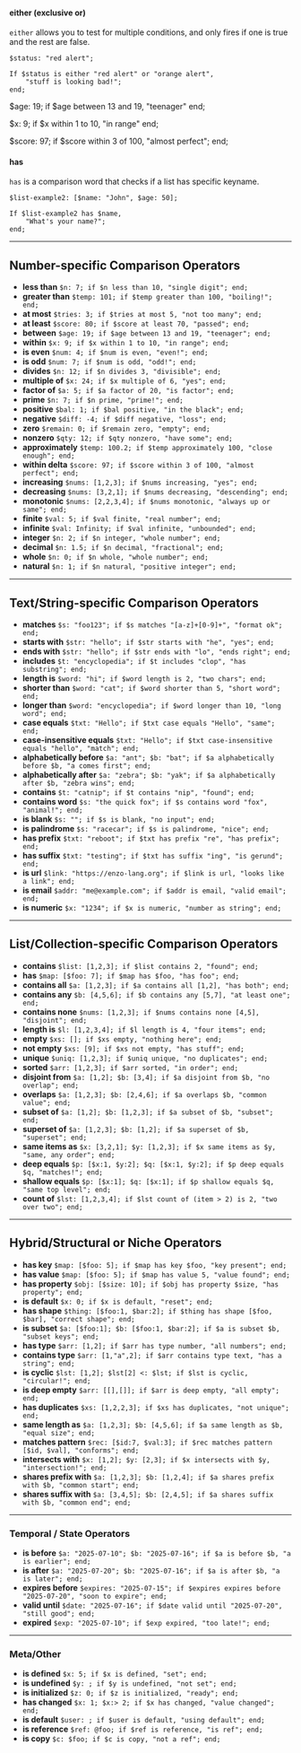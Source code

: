 #### either (exclusive or)
`either` allows you to test for multiple conditions, and only fires if one is true and the rest are false.
```javascript!
$status: "red alert";

If $status is either "red alert" or "orange alert",
    "stuff is looking bad!";
end;
```

$age: 19; if $age between 13 and 19, "teenager" end;

$x: 9; if $x within 1 to 10, "in range" end;

$score: 97; if $score within 3 of 100, "almost perfect"; end;

#### has
`has` is a comparison word that checks if a list has specific keyname.
```javascript!
$list-example2: [$name: "John", $age: 50];

If $list-example2 has $name,
    "What's your name?";
end;
```
------
## **Number-specific Comparison Operators**

- **less than**
   `$n: 7; if $n less than 10, "single digit"; end;`
- **greater than**
   `$temp: 101; if $temp greater than 100, "boiling!"; end;`
- **at most**
   `$tries: 3; if $tries at most 5, "not too many"; end;`
- **at least**
   `$score: 80; if $score at least 70, "passed"; end;`
- **between**
   `$age: 19; if $age between 13 and 19, "teenager"; end;`
- **within**
   `$x: 9; if $x within 1 to 10, "in range"; end;`
- **is even**
   `$num: 4; if $num is even, "even!"; end;`
- **is odd**
   `$num: 7; if $num is odd, "odd!"; end;`
- **divides**
   `$n: 12; if $n divides 3, "divisible"; end;`
- **multiple of**
   `$x: 24; if $x multiple of 6, "yes"; end;`
- **factor of**
   `$a: 5; if $a factor of 20, "is factor"; end;`
- **prime**
   `$n: 7; if $n prime, "prime!"; end;`
- **positive**
   `$bal: 1; if $bal positive, "in the black"; end;`
- **negative**
   `$diff: -4; if $diff negative, "loss"; end;`
- **zero**
   `$remain: 0; if $remain zero, "empty"; end;`
- **nonzero**
   `$qty: 12; if $qty nonzero, "have some"; end;`
- **approximately**
   `$temp: 100.2; if $temp approximately 100, "close enough"; end;`
- **within delta**
   `$score: 97; if $score within 3 of 100, "almost perfect"; end;`
- **increasing**
   `$nums: [1,2,3]; if $nums increasing, "yes"; end;`
- **decreasing**
   `$nums: [3,2,1]; if $nums decreasing, "descending"; end;`
- **monotonic**
   `$nums: [2,2,3,4]; if $nums monotonic, "always up or same"; end;`
- **finite**
   `$val: 5; if $val finite, "real number"; end;`
- **infinite**
   `$val: Infinity; if $val infinite, "unbounded"; end;`
- **integer**
   `$n: 2; if $n integer, "whole number"; end;`
- **decimal**
   `$n: 1.5; if $n decimal, "fractional"; end;`
- **whole**
   `$n: 0; if $n whole, "whole number"; end;`
- **natural**
   `$n: 1; if $n natural, "positive integer"; end;`

------

## **Text/String-specific Comparison Operators**

- **matches**
   `$s: "foo123"; if $s matches "[a-z]+[0-9]+", "format ok"; end;`
- **starts with**
   `$str: "hello"; if $str starts with "he", "yes"; end;`
- **ends with**
   `$str: "hello"; if $str ends with "lo", "ends right"; end;`
- **includes**
   `$t: "encyclopedia"; if $t includes "clop", "has substring"; end;`
- **length is**
   `$word: "hi"; if $word length is 2, "two chars"; end;`
- **shorter than**
   `$word: "cat"; if $word shorter than 5, "short word"; end;`
- **longer than**
   `$word: "encyclopedia"; if $word longer than 10, "long word"; end;`
- **case equals**
   `$txt: "Hello"; if $txt case equals "Hello", "same"; end;`
- **case-insensitive equals**
   `$txt: "Hello"; if $txt case-insensitive equals "hello", "match"; end;`
- **alphabetically before**
   `$a: "ant"; $b: "bat"; if $a alphabetically before $b, "a comes first"; end;`
- **alphabetically after**
   `$a: "zebra"; $b: "yak"; if $a alphabetically after $b, "zebra wins"; end;`
- **contains**
   `$t: "catnip"; if $t contains "nip", "found"; end;`
- **contains word**
   `$s: "the quick fox"; if $s contains word "fox", "animal!"; end;`
- **is blank**
   `$s: ""; if $s is blank, "no input"; end;`
- **is palindrome**
   `$s: "racecar"; if $s is palindrome, "nice"; end;`
- **has prefix**
   `$txt: "reboot"; if $txt has prefix "re", "has prefix"; end;`
- **has suffix**
   `$txt: "testing"; if $txt has suffix "ing", "is gerund"; end;`
- **is url**
   `$link: "https://enzo-lang.org"; if $link is url, "looks like a link"; end;`
- **is email**
   `$addr: "me@example.com"; if $addr is email, "valid email"; end;`
- **is numeric**
   `$x: "1234"; if $x is numeric, "number as string"; end;`

------

## **List/Collection-specific Comparison Operators**

- **contains**
   `$list: [1,2,3]; if $list contains 2, "found"; end;`
- **has**
   `$map: [$foo: 7]; if $map has $foo, "has foo"; end;`
- **contains all**
   `$a: [1,2,3]; if $a contains all [1,2], "has both"; end;`
- **contains any**
   `$b: [4,5,6]; if $b contains any [5,7], "at least one"; end;`
- **contains none**
   `$nums: [1,2,3]; if $nums contains none [4,5], "disjoint"; end;`
- **length is**
   `$l: [1,2,3,4]; if $l length is 4, "four items"; end;`
- **empty**
   `$xs: []; if $xs empty, "nothing here"; end;`
- **not empty**
   `$xs: [9]; if $xs not empty, "has stuff"; end;`
- **unique**
   `$uniq: [1,2,3]; if $uniq unique, "no duplicates"; end;`
- **sorted**
   `$arr: [1,2,3]; if $arr sorted, "in order"; end;`
- **disjoint from**
   `$a: [1,2]; $b: [3,4]; if $a disjoint from $b, "no overlap"; end;`
- **overlaps**
   `$a: [1,2,3]; $b: [2,4,6]; if $a overlaps $b, "common value"; end;`
- **subset of**
   `$a: [1,2]; $b: [1,2,3]; if $a subset of $b, "subset"; end;`
- **superset of**
   `$a: [1,2,3]; $b: [1,2]; if $a superset of $b, "superset"; end;`
- **same items as**
   `$x: [3,2,1]; $y: [1,2,3]; if $x same items as $y, "same, any order"; end;`
- **deep equals**
   `$p: [$x:1, $y:2]; $q: [$x:1, $y:2]; if $p deep equals $q, "matches!"; end;`
- **shallow equals**
   `$p: [$x:1]; $q: [$x:1]; if $p shallow equals $q, "same top level"; end;`
- **count of**
   `$lst: [1,2,3,4]; if $lst count of (item > 2) is 2, "two over two"; end;`

------

## **Hybrid/Structural or Niche Operators**

- **has key**
   `$map: [$foo: 5]; if $map has key $foo, "key present"; end;`
- **has value**
   `$map: [$foo: 5]; if $map has value 5, "value found"; end;`
- **has property**
   `$obj: [$size: 10]; if $obj has property $size, "has property"; end;`
- **is default**
   `$x: 0; if $x is default, "reset"; end;`
- **has shape**
   `$thing: [$foo:1, $bar:2]; if $thing has shape [$foo, $bar], "correct shape"; end;`
- **is subset**
   `$a: [$foo:1]; $b: [$foo:1, $bar:2]; if $a is subset $b, "subset keys"; end;`
- **has type**
   `$arr: [1,2]; if $arr has type number, "all numbers"; end;`
- **contains type**
   `$arr: [1,"a",2]; if $arr contains type text, "has a string"; end;`
- **is cyclic**
   `$lst: [1,2]; $lst[2] <: $lst; if $lst is cyclic, "circular!"; end;`
- **is deep empty**
   `$arr: [[],[]]; if $arr is deep empty, "all empty"; end;`
- **has duplicates**
   `$xs: [1,2,2,3]; if $xs has duplicates, "not unique"; end;`
- **same length as**
   `$a: [1,2,3]; $b: [4,5,6]; if $a same length as $b, "equal size"; end;`
- **matches pattern**
   `$rec: [$id:7, $val:3]; if $rec matches pattern [$id, $val], "conforms"; end;`
- **intersects with**
   `$x: [1,2]; $y: [2,3]; if $x intersects with $y, "intersection!"; end;`
- **shares prefix with**
   `$a: [1,2,3]; $b: [1,2,4]; if $a shares prefix with $b, "common start"; end;`
- **shares suffix with**
   `$a: [3,4,5]; $b: [2,4,5]; if $a shares suffix with $b, "common end"; end;`

------

### **Temporal / State Operators**

- **is before**
   `$a: "2025-07-10"; $b: "2025-07-16"; if $a is before $b, "a is earlier"; end;`
- **is after**
   `$a: "2025-07-20"; $b: "2025-07-16"; if $a is after $b, "a is later"; end;`
- **expires before**
   `$expires: "2025-07-15"; if $expires expires before "2025-07-20", "soon to expire"; end;`
- **valid until**
   `$date: "2025-07-16"; if $date valid until "2025-07-20", "still good"; end;`
- **expired**
   `$exp: "2025-07-10"; if $exp expired, "too late!"; end;`

------

### **Meta/Other**

- **is defined**
   `$x: 5; if $x is defined, "set"; end;`
- **is undefined**
   `$y: ; if $y is undefined, "not set"; end;`
- **is initialized**
   `$z: 0; if $z is initialized, "ready"; end;`
- **has changed**
   `$x: 1; $x:> 2; if $x has changed, "value changed"; end;`
- **is default**
   `$user: ; if $user is default, "using default"; end;`
- **is reference**
   `$ref: @foo; if $ref is reference, "is ref"; end;`
- **is copy**
   `$c: $foo; if $c is copy, "not a ref"; end;`